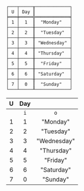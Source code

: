 ```text
┌───┬─────╥─────────────┐
│ U │ Day ║             │
╞═══╪═════╬═════════════╡
│ 1 │  1  ║  "Monday"   │
├───┼─────╫─────────────┤
│ 2 │  2  ║  "Tuesday"  │
├───┼─────╫─────────────┤
│ 3 │  3  ║ "Wednesday" │
├───┼─────╫─────────────┤
│ 4 │  4  ║ "Thursday"  │
├───┼─────╫─────────────┤
│ 5 │  5  ║  "Friday"   │
├───┼─────╫─────────────┤
│ 6 │  6  ║ "Saturday"  │
├───┼─────╫─────────────┤
│ 7 │  0  ║  "Sunday"   │
└───┴─────╨─────────────┘
```

| U | Day |             |
|:-:|:---:|:-----------:|
|   | `i` |     `o`     |
| 1 |  1  |  "Monday"   |
| 2 |  2  |  "Tuesday"  |
| 3 |  3  | "Wednesday" |
| 4 |  4  | "Thursday"  |
| 5 |  5  |  "Friday"   |
| 6 |  6  | "Saturday"  |
| 7 |  0  |  "Sunday"   | 
